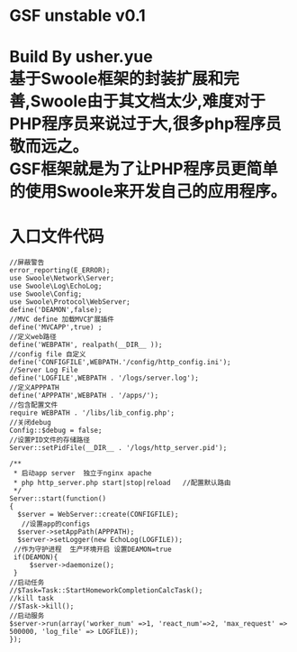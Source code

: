 GSF unstable v0.1
=================
Build By usher.yue<br/> 
基于Swoole框架的封装扩展和完善,Swoole由于其文档太少,难度对于PHP程序员来说过于大,很多php程序员敬而远之。<br/> 
GSF框架就是为了让PHP程序员更简单的使用Swoole来开发自己的应用程序。<br/> 
====
# 入口文件代码
	//屏蔽警告
	error_reporting(E_ERROR);  
	use Swoole\Network\Server;  
	use Swoole\Log\EchoLog;  
	use Swoole\Config;
	use Swoole\Protocol\WebServer;
	define('DEAMON',false);
	//MVC define 加载MVC扩展插件
	define('MVCAPP',true) ;
	//定义web路径
	define('WEBPATH', realpath(__DIR__ ));
	//config file 自定义
	define('CONFIGFILE',WEBPATH.'/config/http_config.ini');
	//Server Log File
	define('LOGFILE',WEBPATH . '/logs/server.log');
	//定义APPPATH
	define('APPPATH',WEBPATH . '/apps/');
	//包含配置文件
	require WEBPATH . '/libs/lib_config.php';
	//关闭debug
	Config::$debug = false;
	//设置PID文件的存储路径
	Server::setPidFile(__DIR__ . '/logs/http_server.pid');

	/**
	 * 启动app server  独立于nginx apache
	 * php http_server.php start|stop|reload   //配置默认路由
	 */
	Server::start(function()
	{
  	  $server = WebServer::create(CONFIGFILE);
 	   //设置app的configs
  	  $server->setAppPath(APPPATH);
  	  $server->setLogger(new EchoLog(LOGFILE));
   	 //作为守护进程  生产环境开启 设置DEAMON=true
   	 if(DEAMON){
   	     $server->daemonize();
   	 }
    //启动任务
    //$Task=Task::StartHomeworkCompletionCalcTask();
    //kill task
    //$Task->kill();
    //启动服务
    $server->run(array('worker_num' =>1, 'react_num'=>2, 'max_request' => 500000, 'log_file' => LOGFILE));
	});

